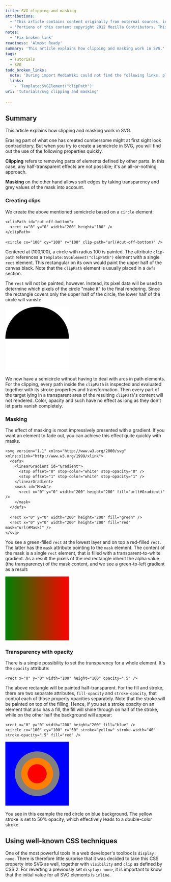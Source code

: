 ```yaml
---
title: SVG clipping and masking
attributions:
  - 'This article contains content originally from external sources, including ones licensed under the CC-BY-SA license. [![cc-by-sa-small-wpd.png](/assets/public/c/c8/cc-by-sa-small-wpd.png)](http://creativecommons.org/licenses/by-sa/3.0/us/)'
  - 'Portions of this content copyright 2012 Mozilla Contributors. This article contains work licensed under the Creative Commons Attribution-Sharealike License v2.5 or later. The original work is available at Mozilla Developer Network: [Article](https://developer.mozilla.org/en-US/docs/SVG/Tutorial/Clipping_and_masking)'
notes:
  - 'Fix broken link'
readiness: 'Almost Ready'
summary: 'This article explains how clipping and masking work in SVG.'
tags:
  - Tutorials
  - SVG
todo_broken_links:
  note: 'During import MediaWiki could not find the following links, please fix and adjust this list.'
  links:
    - 'Template:SVGElement("clipPath")'
uri: 'tutorials/svg clipping and masking'

---
```

## Summary

This article explains how clipping and masking work in SVG.

Erasing part of what one has created cumbersome might at first sight look contradictory. But when you try to create a semicircle in SVG, you will find out the use of the following properties quickly.

**Clipping** refers to removing parts of elements defined by other parts. In this case, any half-transparent effects are not possible; it's an all-or-nothing approach.

**Masking** on the other hand allows soft edges by taking transparency and grey values of the mask into account.

### Creating clips

We create the above mentioned semicircle based on a `circle` element:

    <clipPath id="cut-off-bottom">
      <rect x="0" y="0" width="200" height="100" />
    </clipPath>

    <circle cx="100" cy="100" r="100" clip-path="url(#cut-off-bottom)" />

Centered at (100,100), a circle with radius 100 is painted. The attribute `clip-path` references a `Template:SVGElement("clipPath")` element with a single `rect` element. This rectangular on its own would paint the upper half of the canvas black. Note that the `clipPath` element is usually placed in a `defs` section.

The `rect` will not be painted, however. Instead, its pixel data will be used to determine which pixels of the circle "make it" to the final rendering. Since the rectangle covers only the upper half of the circle, the lower half of the circle will vanish:

![clipdemo.png](/assets/public/1/1a/clipdemo.png)

We now have a semicircle without having to deal with arcs in path elements. For the clipping, every path inside the `clipPath` is inspected and evaluated together with its stroke properties and transformation. Then every part of the target lying in a transparent area of the resulting `clipPath`'s content will not rendered. Color, opacity and such have no effect as long as they don't let parts vanish completely.

### Masking

The effect of masking is most impressively presented with a gradient. If you want an element to fade out, you can achieve this effect quite quickly with masks.

    <svg version="1.1" xmlns="http://www.w3.org/2000/svg" xmlns:xlink="http://www.w3.org/1999/xlink">
      <defs>
        <linearGradient id="Gradient">
          <stop offset="0" stop-color="white" stop-opacity="0" />
          <stop offset="1" stop-color="white" stop-opacity="1" />
        </linearGradient>
        <mask id="Mask">
          <rect x="0" y="0" width="200" height="200" fill="url(#Gradient)"  />
        </mask>
      </defs>

      <rect x="0" y="0" width="200" height="200" fill="green" />
      <rect x="0" y="0" width="200" height="200" fill="red" mask="url(#Mask)" />
    </svg>

You see a green-filled `rect` at the lowest layer and on top a red-filled `rect`. The latter has the `mask` attribute pointing to the `mask` element. The content of the mask is a single `rect` element, that is filled with a transparent-to-white gradient. As a result the pixels of the red rectangle inherit the alpha value (the transparency) of the mask content, and we see a green-to-left gradient as a result:

![maskdemo.png](/assets/public/e/ec/maskdemo.png)

### Transparency with opacity

There is a simple possibility to set the transparency for a whole element. It's the `opacity` attribute:

    <rect x="0" y="0" width="100" height="100" opacity=".5" />

The above rectangle will be painted half-transparent. For the fill and stroke, there are two separate attributes, `fill-opacity` and `stroke-opacity`, that control each of those property opacities separately. Note that the stroke will be painted on top of the filling. Hence, if you set a stroke opacity on an element that also has a fill, the fill will shine through on half of the stroke, while on the other half the background will appear:

    <rect x="0" y="0" width="200" height="200" fill="blue" />
    <circle cx="100" cy="100" r="50" stroke="yellow" stroke-width="40" stroke-opacity=".5" fill="red" />

![opacitydemo.png](/assets/public/3/3e/opacitydemo.png)

You see in this example the red circle on blue background. The yellow stroke is set to 50% opacity, which effectively leads to a double-color stroke.

## Using well-known CSS techniques

One of the most powerful tools in a web developer's toolbox is `display: none`. There is therefore little surprise that it was decided to take this CSS property into SVG as well, together with `visibility` and `clip` as defined by CSS 2. For reverting a previously set `display: none`, it is important to know that the initial value for all SVG elements is `inline`.
